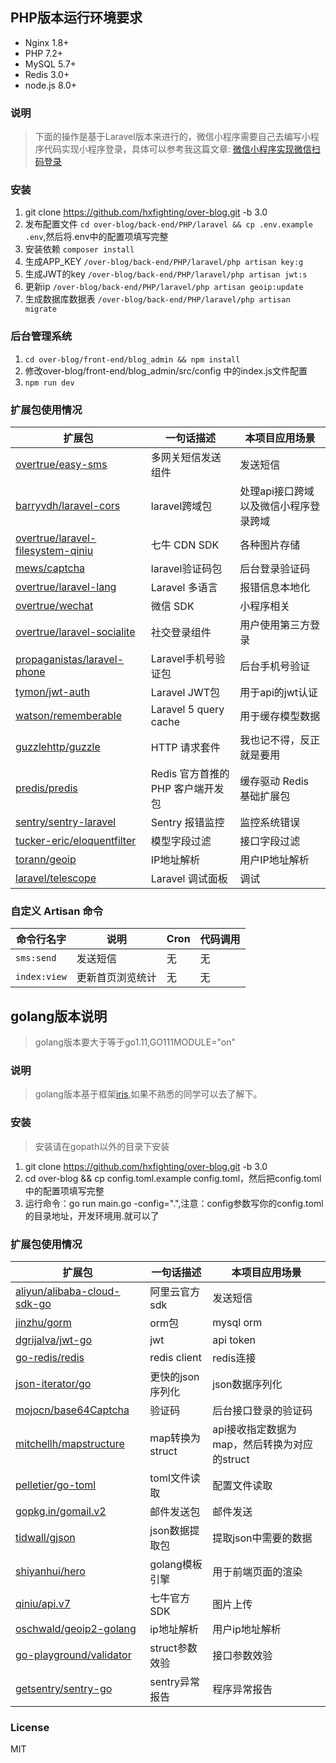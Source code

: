## PHP版本运行环境要求

- Nginx 1.8+
- PHP 7.2+
- MySQL 5.7+
- Redis 3.0+
- node.js 8.0+

### 说明
> 下面的操作是基于Laravel版本来进行的，微信小程序需要自己去编写小程序代码实现小程序登录，具体可以参考我这篇文章: [微信小程序实现微信扫码登录](https://www.ohdata.top/article/19)

### 安装

1. git clone https://github.com/hxfighting/over-blog.git -b 3.0
2. 发布配置文件 `cd over-blog/back-end/PHP/laravel && cp .env.example .env`,然后将.env中的配置项填写完整
3. 安装依赖 `composer install`
4. 生成APP_KEY `/over-blog/back-end/PHP/laravel/php artisan key:g`
5. 生成JWT的key `/over-blog/back-end/PHP/laravel/php artisan jwt:s`
6. 更新ip `/over-blog/back-end/PHP/laravel/php artisan geoip:update`
7. 生成数据库数据表 `/over-blog/back-end/PHP/laravel/php artisan migrate`


### 后台管理系统

1. `cd over-blog/front-end/blog_admin && npm install`
2. 修改over-blog/front-end/blog_admin/src/config 中的index.js文件配置
3. `npm run dev`

### 扩展包使用情况


| **扩展包** | **一句话描述** | **本项目应用场景** |
| ---- | ---- | ---- | 
| [overtrue/easy-sms](https://github.com/overtrue/easy-sms) | 多网关短信发送组件 | 发送短信 |
| [barryvdh/laravel-cors](https://github.com/barryvdh/laravel-cors) | laravel跨域包 | 处理api接口跨域以及微信小程序登录跨域 |
| [overtrue/laravel-filesystem-qiniu](https://github.com/overtrue/laravel-filesystem-qiniu) | 七牛 CDN SDK | 各种图片存储 |
| [mews/captcha](https://github.com/mewebstudio/captcha) | laravel验证码包 | 后台登录验证码 |
| [overtrue/laravel-lang](https://github.com/overtrue/laravel-lang) | Laravel 多语言 | 报错信息本地化 |
| [overtrue/wechat](https://github.com/overtrue/wechat) | 微信 SDK | 小程序相关 |
| [overtrue/laravel-socialite](https://github.com/overtrue/laravel-socialite) | 社交登录组件 | 用户使用第三方登录 |
| [propaganistas/laravel-phone](https://github.com/Propaganistas/Laravel-Phone) | Laravel手机号验证包 | 后台手机号验证 |
| [tymon/jwt-auth](https://github.com/tymondesigns/jwt-auth) | Laravel JWT包 | 用于api的jwt认证 |
| [watson/rememberable](https://github.com/dwightwatson/rememberable) | Laravel 5 query cache | 用于缓存模型数据 |
| [guzzlehttp/guzzle](https://github.com/guzzle/guzzle) | HTTP 请求套件 | 我也记不得，反正就是要用  |
| [predis/predis](https://github.com/nrk/predis.git) | Redis 官方首推的 PHP 客户端开发包 | 缓存驱动 Redis 基础扩展包 |
| [sentry/sentry-laravel](https://github.com/getsentry/sentry-laravel) | Sentry 报错监控 | 监控系统错误 |
| [tucker-eric/eloquentfilter](https://github.com/tucker-eric/eloquentfilter) | 模型字段过滤 | 接口字段过滤 |
| [torann/geoip](https://github.com/Torann/laravel-geoip) | IP地址解析 | 用户IP地址解析 |
| [laravel/telescope](https://github.com/laravel/telescope) | Laravel 调试面板 | 调试 |


### 自定义 Artisan 命令

| 命令行名字 | 说明 | Cron | 代码调用 |
| --- | --- | --- | --- |
| `sms:send` |  发送短信 | 无 | 无 |
| `index:view` |  更新首页浏览统计 | 无 | 无 |

## golang版本说明

> golang版本要大于等于go1.11,GO111MODULE="on"

### 说明
> golang版本基于框架[iris](https://github.com/kataras/iris),如果不熟悉的同学可以去了解下。

### 安装

> 安装请在gopath以外的目录下安装

1. git clone https://github.com/hxfighting/over-blog.git -b 3.0
2. cd over-blog && cp config.toml.example config.toml，然后把config.toml中的配置项填写完整
3. 运行命令：go run main.go -config=".",注意：config参数写你的config.toml的目录地址，开发环境用.就可以了

### 扩展包使用情况


| **扩展包** | **一句话描述** | **本项目应用场景** |
| ---- | ---- | ---- | 
| [aliyun/alibaba-cloud-sdk-go](https://github.com/aliyun/alibaba-cloud-sdk-go) | 阿里云官方sdk | 发送短信 |
| [jinzhu/gorm](https://github.com/jinzhu/gorm) | orm包 | mysql orm |
| [dgrijalva/jwt-go](https://github.com/dgrijalva/jwt-go) | jwt | api token |
| [go-redis/redis](https://github.com/go-redis/redis) | redis client | redis连接 |
| [json-iterator/go](https://github.com/json-iterator/go) | 更快的json 序列化 | json数据序列化 |
| [mojocn/base64Captcha](https://github.com/mojocn/base64Captcha) | 验证码 | 后台接口登录的验证码 |
| [mitchellh/mapstructure](https://github.com/mitchellh/mapstructure) | map转换为struct | api接收指定数据为map，然后转换为对应的struct |
| [pelletier/go-toml](https://github.com/pelletier/go-toml) | toml文件读取 | 配置文件读取 |
| [gopkg.in/gomail.v2](https://github.com/go-gomail/gomail/tree/v2) | 邮件发送包 | 邮件发送 |
| [tidwall/gjson](https://github.com/tidwall/gjson) | json数据提取包 | 提取json中需要的数据 |
| [shiyanhui/hero](https://github.com/shiyanhui/hero) | golang模板引擎 | 用于前端页面的渲染  |
| [qiniu/api.v7](https://github.com/qiniu/api.v7) | 七牛官方SDK | 图片上传 |
| [oschwald/geoip2-golang](https://github.com/oschwald/geoip2-golang) | ip地址解析 | 用户ip地址解析 |
| [go-playground/validator](https://github.com/go-playground/validator) | struct参数效验 | 接口参数效验 |
| [getsentry/sentry-go](https://github.com/getsentry/sentry-go) | sentry异常报告 | 程序异常报告 |


### License 
MIT
